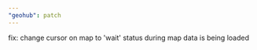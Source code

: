```yaml
---
"geohub": patch
---
```


fix: change cursor on map to 'wait' status during map data is being loaded
